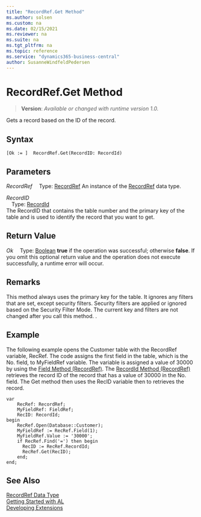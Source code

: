 ```yaml
---
title: "RecordRef.Get Method"
ms.author: solsen
ms.custom: na
ms.date: 02/15/2021
ms.reviewer: na
ms.suite: na
ms.tgt_pltfrm: na
ms.topic: reference
ms.service: "dynamics365-business-central"
author: SusanneWindfeldPedersen
---
```

[//]: # (START>DO_NOT_EDIT)
[//]: # (IMPORTANT:Do not edit any of the content between here and the END>DO_NOT_EDIT.)
[//]: # (Any modifications should be made in the .xml files in the ModernDev repo.)
# RecordRef.Get Method
> **Version**: _Available or changed with runtime version 1.0._

Gets a record based on the ID of the record.


## Syntax
```
[Ok := ]  RecordRef.Get(RecordID: RecordId)
```
## Parameters
*RecordRef*
&emsp;Type: [RecordRef](recordref-data-type.md)
An instance of the [RecordRef](recordref-data-type.md) data type.

*RecordID*  
&emsp;Type: [RecordId](../recordid/recordid-data-type.md)  
The RecordID that contains the table number and the primary key of the table and is used to identify the record that you want to get.  


## Return Value
*Ok*
&emsp;Type: [Boolean](../boolean/boolean-data-type.md)
**true** if the operation was successful; otherwise **false**.   If you omit this optional return value and the operation does not execute successfully, a runtime error will occur.  


[//]: # (IMPORTANT: END>DO_NOT_EDIT)

## Remarks  
 This method always uses the primary key for the table. It ignores any filters that are set, except security filters. Security filters are applied or ignored based on the Security Filter Mode. The current key and filters are not changed after you call this method. <!--Links For more information, see [Security Filter Modes](Security-Filter-Modes.md)-->.  
  
## Example  
 The following example opens the Customer table with the RecordRef variable, RecRef. The code assigns the first field in the table, which is the No. field, to MyFieldRef variable. The variable is assigned a value of 30000 by using the [Field Method \(RecordRef\)](recordref-field-method.md). The [RecordId Method \(RecordRef\)](recordref-recordid-method.md) retrieves the record ID of the record that has a value of 30000 in the No. field. The Get method then uses the RecID variable then to retrieves the record.
 
```al
var
    RecRef: RecordRef;
    MyFieldRef: FieldRef;
    RecID: RecordId;
begin     
    RecRef.Open(Database::Customer);  
    MyFieldRef := RecRef.Field(1);  
    MyFieldRef.Value := '30000';  
    if RecRef.Find('=') then begin  
      RecID := RecRef.RecordId;  
      RecRef.Get(RecID);  
    end;  
end;
```  

## See Also
[RecordRef Data Type](recordref-data-type.md)  
[Getting Started with AL](../../devenv-get-started.md)  
[Developing Extensions](../../devenv-dev-overview.md)